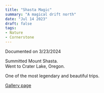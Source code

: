 ```yaml
---
title: "Shasta Magic"
summary: "A magical drift north"
date: "Jul 14 2023"
draft: false
tags:
- Nature
- Cornerstone
---
```

Documented on 3/23/2024

Summitted Mount Shasta.  
Went to Crater Lake, Oregon.

One of the most legendary and beautiful trips.

[Gallery page](https://grbff.com/galleries/shasta-magic)